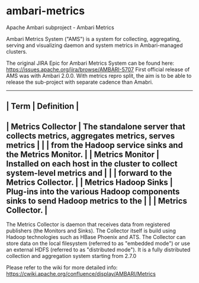 # ambari-metrics
Apache Ambari subproject - Ambari Metrics

Ambari Metrics System ("AMS") is a system for collecting, aggregating, serving and visualizing daemon and system metrics in Ambari-managed clusters.

The original JIRA Epic for Ambari Metrics System can be found here: https://issues.apache.org/jira/browse/AMBARI-5707 
First official release of AMS was with Ambari 2.0.0. With metrics repro split, the aim is to be able to release the sub-project with separate cadence than Amabri.

 ---------------------------------------------------------------------------------------------------------
| Term                  | Definition                                                                      |
 ---------------------------------------------------------------------------------------------------------
| Metrics Collector     | The standalone server that collects metrics, aggregates metrics, serves metrics |
|                       | from the Hadoop service sinks and the Metrics Monitor.                          |
| Metrics Monitor       | Installed on each host in the cluster to collect system-level metrics and       |
|                       | forward to the Metrics Collector.                                               |
| Metrics Hadoop Sinks  | Plug-ins into the various Hadoop components sinks to send Hadoop metrics to the |
|                       | Metrics Collector.                                                              |
-----------------------------------------------------------------------------------------------------------

The Metrics Collector is daemon that receives data from registered publishers (the Monitors and Sinks). 
The Collector itself is build using Hadoop technologies such as HBase Phoenix and ATS. 
The Collector can store data on the local filesystem (referred to as "embedded mode") or use an external HDFS (referred to as "distributed mode").
It is a fully distributed collection and aggregation system starting from 2.7.0

Please refer to the wiki for more detailed info: https://cwiki.apache.org/confluence/display/AMBARI/Metrics

